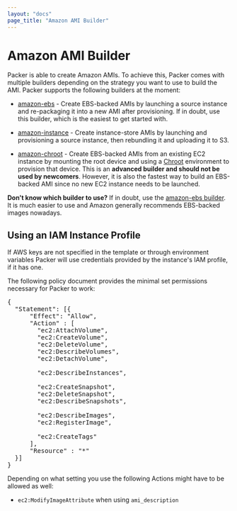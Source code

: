 ```yaml
---
layout: "docs"
page_title: "Amazon AMI Builder"
---
```


# Amazon AMI Builder

Packer is able to create Amazon AMIs. To achieve this, Packer comes with
multiple builders depending on the strategy you want to use to build the
AMI. Packer supports the following builders at the moment:

* [amazon-ebs](/docs/builders/amazon-ebs.html) - Create EBS-backed AMIs
  by launching a source instance and re-packaging it into a new AMI after
  provisioning. If in doubt, use this builder, which is the easiest to get
  started with.

* [amazon-instance](/docs/builders/amazon-instance.html) - Create
  instance-store AMIs by launching and provisioning a source instance, then
  rebundling it and uploading it to S3.

* [amazon-chroot](/docs/builders/amazon-chroot.html) - Create EBS-backed AMIs
  from an existing EC2 instance by mounting the root device and using a
  [Chroot](http://en.wikipedia.org/wiki/Chroot) environment to provision
  that device. This is an **advanced builder and should not be used by
  newcomers**. However, it is also the fastest way to build an EBS-backed
  AMI since no new EC2 instance needs to be launched.

<div class="alert alert-block alert-info">
<strong>Don't know which builder to use?</strong> If in doubt, use the
<a href="/docs/builders/amazon-ebs.html">amazon-ebs builder</a>. It is
much easier to use and Amazon generally recommends EBS-backed images nowadays.
</div>

## Using an IAM Instance Profile

If AWS keys are not specified in the template or through environment variables
Packer will use credentials provided by the instance's IAM profile, if it has one.

The following policy document provides the minimal set permissions necessary for Packer to work:

<pre class="prettyprint">
{
  "Statement": [{
      "Effect": "Allow",
      "Action" : [
        "ec2:AttachVolume",
        "ec2:CreateVolume",
        "ec2:DeleteVolume",
        "ec2:DescribeVolumes",
        "ec2:DetachVolume",

        "ec2:DescribeInstances",

        "ec2:CreateSnapshot",
        "ec2:DeleteSnapshot",
        "ec2:DescribeSnapshots",

        "ec2:DescribeImages",
        "ec2:RegisterImage",

        "ec2:CreateTags"
      ],
      "Resource" : "*"
  }]
}
</pre>

Depending on what setting you use the following Actions might have to be allowed as well:
* `ec2:ModifyImageAttribute` when using `ami_description`
